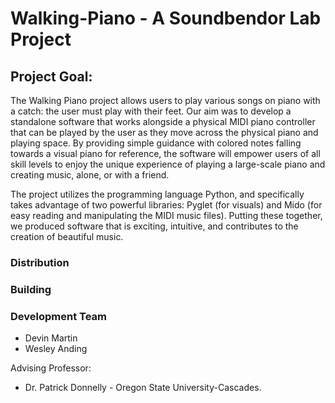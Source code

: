 # Walking-Piano - A Soundbendor Lab Project

## Project Goal:
The Walking Piano project allows users to play various songs on piano with a catch: the user must play with their feet.  Our aim was to develop a standalone software that works alongside a physical MIDI piano controller that can be played by the user as they move across the physical piano and playing space. By providing simple guidance with colored notes falling towards a visual piano for reference, the software will empower users of all skill levels to enjoy the unique experience of playing a large-scale piano and creating music, alone, or with a friend. 


The project utilizes the programming language Python, and specifically takes advantage of two powerful libraries: Pyglet (for visuals) and Mido (for easy reading and manipulating the MIDI music files). Putting these together, we produced software that is exciting, intuitive, and contributes to the creation of beautiful music.

### Distribution  

### Building

### Development Team
* Devin Martin
* Wesley Anding

Advising Professor: 
* Dr. Patrick Donnelly - Oregon State University-Cascades. 
